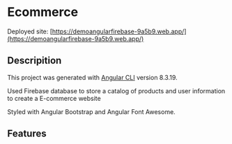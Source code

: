 # Ecommerce

Deployed site: [https://demoangularfirebase-9a5b9.web.app/](https://demoangularfirebase-9a5b9.web.app/)

## Descripition

This project was generated with [Angular CLI](https://github.com/angular/angular-cli) version 8.3.19.

Used Firebase database to store a catalog of products and user information to create a E-commerce website

Styled with Angular Bootstrap and Angular Font Awesome.

## Features

